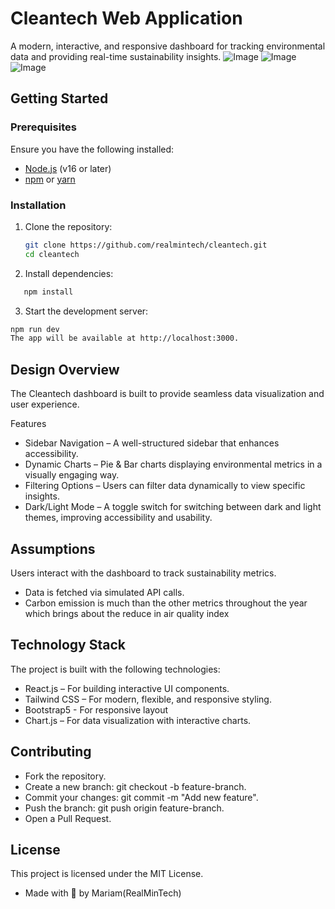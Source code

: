 # Cleantech Web Application

A modern, interactive, and responsive dashboard for tracking environmental data and providing real-time sustainability insights.
![Image](https://github.com/user-attachments/assets/1ffc4269-2fcb-4b2a-a9bf-6b2c1dfeb065)
![Image](https://github.com/user-attachments/assets/08e292d1-144a-4aa0-b1d8-33d7c4ad023f)
![Image](https://github.com/user-attachments/assets/57fd6714-a553-4be4-98c7-5722c61b213a)
## Getting Started

### Prerequisites

Ensure you have the following installed:

- [Node.js](https://nodejs.org/) (v16 or later)
- [npm](https://www.npmjs.com/) or [yarn](https://yarnpkg.com/)

### Installation

1. Clone the repository:

   ```bash
   git clone https://github.com/realmintech/cleantech.git
   cd cleantech

   ```

2. Install dependencies:

```bash
   npm install
```

3. Start the development server:

```bash
npm run dev
The app will be available at http://localhost:3000.
```

## Design Overview

The Cleantech dashboard is built to provide seamless data visualization and user experience.

Features

- Sidebar Navigation – A well-structured sidebar that enhances accessibility.
- Dynamic Charts – Pie & Bar charts displaying environmental metrics in a visually engaging way.
- Filtering Options – Users can filter data dynamically to view specific insights.
- Dark/Light Mode – A toggle switch for switching between dark and light themes, improving accessibility and usability.

## Assumptions

Users interact with the dashboard to track sustainability metrics.

- Data is fetched via simulated API calls.
- Carbon emission is much than the other metrics throughout the year which brings about the reduce in air quality index

## Technology Stack

The project is built with the following technologies:
- React.js – For building interactive UI components.
- Tailwind CSS – For modern, flexible, and responsive styling.
- Bootstrap5 - For responsive layout 
- Chart.js – For data visualization with interactive charts.

## Contributing

- Fork the repository.
- Create a new branch: git checkout -b feature-branch.
- Commit your changes: git commit -m "Add new feature".
- Push the branch: git push origin feature-branch.
- Open a Pull Request.

## License

This project is licensed under the MIT License.

- Made with 💚 by Mariam(RealMinTech)
